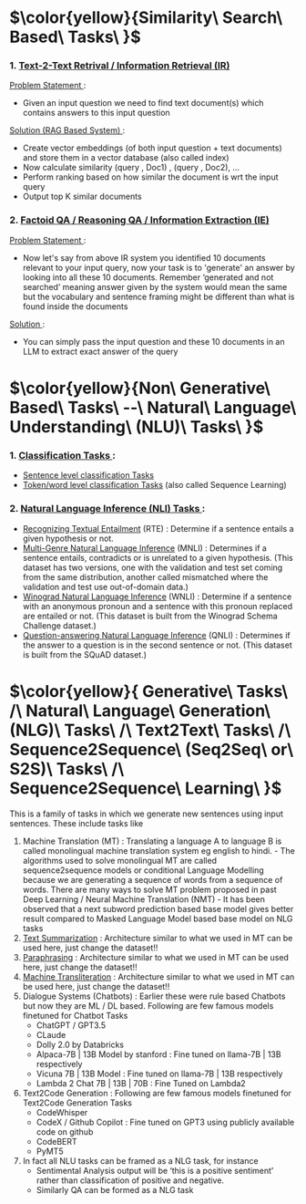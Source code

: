 # $\color{yellow}{Similarity\ Search\ Based\ Tasks\ }$
### 1. <ins> Text-2-Text Retrival / Information Retrieval (IR) </ins>

<ins> Problem Statement </ins> : 
   - Given an input question we need to find text document(s) which contains answers to this input question

<ins> Solution (RAG Based System) </ins> : 
   - Create vector embeddings (of both input question + text documents) and store them in a vector database (also called index)
   - Now calculate similarity (query , Doc1) , (query , Doc2), ... 
   - Perform ranking based on how similar the document is wrt the input query
   - Output top K similar documents



### 2. <ins> Factoid QA / Reasoning QA / Information Extraction (IE) </ins>
<ins> Problem Statement </ins> : 
   - Now let's say from above IR system you identified 10 documents relevant to your input query, now your task is to 'generate' an answer by looking into all these 10 documents. Remember ‘generated and not searched’ meaning answer given by the system would mean the same but the vocabulary and sentence framing might be different than what is found inside the documents

<ins> Solution </ins> : 
   - You can simply pass the input question and these 10 documents in an LLM to extract exact answer of the query






# $\color{yellow}{Non\ Generative\ Based\ Tasks\ --\ Natural\ Language\ Understanding\ (NLU)\ Tasks\ }$
### 1. <ins> Classification Tasks </ins> : 
- [Sentence level classification Tasks](https://github.com/khetansarvesh/NLP/tree/main/unitask_downstream_nlp/Sentence-Level-Classification)
- [Token/word level classification Tasks](https://github.com/khetansarvesh/NLP/tree/main/unitask_downstream_nlp/Word-Level-Classification) (also called Sequence Learning) 

### 2. <ins> Natural Language Inference (NLI) Tasks </ins> :
- [Recognizing Textual Entailment](https://aclweb.org/aclwiki/Recognizing_Textual_Entailment) (RTE) : Determine if a sentence entails a given hypothesis or not.
- [Multi-Genre Natural Language Inference](https://arxiv.org/abs/1704.05426) (MNLI) : Determines if a sentence entails, contradicts or is unrelated to a given hypothesis. (This dataset has two versions, one with the validation and test set coming from the same distribution, another called mismatched where the validation and test use out-of-domain data.)
- [Winograd Natural Language Inference](https://cs.nyu.edu/~davise/papers/WinogradSchemas/WS.html) (WNLI) : Determine if a sentence with an anonymous pronoun and a sentence with this pronoun replaced are entailed or not. (This dataset is built from the Winograd Schema Challenge dataset.)
- [Question-answering Natural Language Inference](https://rajpurkar.github.io/SQuAD-explorer/) (QNLI) : Determines if the answer to a question is in the second sentence or not. (This dataset is built from the SQuAD dataset.)









# $\color{yellow}{  Generative\ Tasks\ /\ Natural\ Language\ Generation\ (NLG)\ Tasks\ /\ Text2Text\ Tasks\ /\ Sequence2Sequence\ (Seq2Seq\ or\ S2S)\ Tasks\ /\ Sequence2Sequence\ Learning\ }$
This is a family of tasks in which we generate new sentences using input sentences. These include tasks like
  1. Machine Translation (MT) : Translating a language A to language B is called monolingual machine translation system eg english to hindi.
         - The algorithms used to solve monolingual MT are called sequence2sequence models or conditional Language Modelling because we are generating a sequence of words from a sequence of words. There are many ways to solve MT problem proposed in past Deep Learning / Neural Machine Translation (NMT)
         - It has been observed that a next subword prediction based base model gives better result compared to Masked Language Model based base model on NLG tasks
  3. [Text Summarization](https://github.com/khetansarvesh/NLP/tree/main/unitask_downstream_nlp/text_summarization) : Architecture similar to what we used in MT can be used here, just change the dataset!!
  4. [Paraphrasing](https://github.com/khetansarvesh/NLP/blob/main/unitask_downstream_nlp/imgs/paraphrase.png) : Architecture similar to what we used in MT can be used here, just change the dataset!!
  5. [Machine Transliteration](https://github.com/khetansarvesh/NLP/blob/main/unitask_downstream_nlp/imgs/trans.png) : Architecture similar to what we used in MT can be used here, just change the dataset!!
  6. Dialogue Systems (Chatbots) : Earlier these were rule based Chatbots but now they are ML / DL based. Following are few famous models finetuned for Chatbot Tasks
      - ChatGPT / GPT3.5
      - CLaude
      - Dolly 2.0 by Databricks
      - Alpaca-7B | 13B Model by stanford : Fine tuned on llama-7B | 13B respectively
      - Vicuna 7B | 13B Model : Fine tuned on llama-7B | 13B respectively
      - Lambda 2 Chat 7B | 13B | 70B : Fine Tuned on Lambda2
  7. Text2Code Generation : Following are few famous models finetuned for Text2Code Generation Tasks
      - CodeWhisper
      - CodeX / Github Copilot : Fine tuned on GPT3 using publicly available code on github
      - CodeBERT
      - PyMT5
  8. In fact all NLU tasks can be framed as a NLG task, for instance
     - Sentimental Analysis output will be ‘this is a positive sentiment’ rather than classification of positive and negative.
     - Similarly QA can be formed as a NLG task

